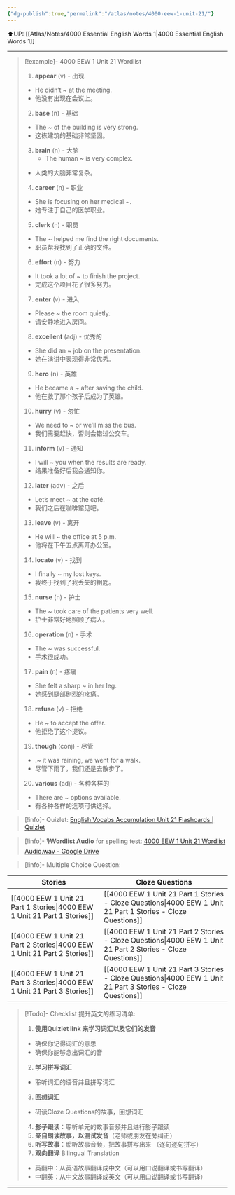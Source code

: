 ```yaml
---
{"dg-publish":true,"permalink":"/atlas/notes/4000-eew-1-unit-21/"}
---
```


⬆️UP: [[Atlas/Notes/4000 Essential English Words 1\|4000 Essential English Words 1]]

---



> [!example]- 4000 EEW 1 Unit 21 Wordlist
> 1. **appear** (v) - 出现
>	- He didn’t ~ at the meeting.  
>	- 他没有出现在会议上。
> 2. **base** (n) - 基础
> 	- The ~ of the building is very strong.  
> 	- 这栋建筑的基础非常坚固。
> 3. **brain** (n) - 大脑
>     - The human ~ is very complex.  
>	- 人类的大脑非常复杂。
> 4. **career** (n) - 职业
>	- She is focusing on her medical ~.  
>	- 她专注于自己的医学职业。
> 5. **clerk** (n) - 职员
>	- The ~ helped me find the right documents.  
>	- 职员帮我找到了正确的文件。
> 6. **effort** (n) - 努力
>	- It took a lot of ~ to finish the project.  
>	- 完成这个项目花了很多努力。
> 7. **enter** (v) - 进入
>	- Please ~ the room quietly.  
>	- 请安静地进入房间。
> 8. **excellent** (adj) - 优秀的
>	- She did an ~ job on the presentation.  
>	- 她在演讲中表现得非常优秀。
> 9. **hero** (n) - 英雄
>	- He became a ~ after saving the child.  
>	- 他在救了那个孩子后成为了英雄。
> 10. **hurry** (v) - 匆忙
>	- We need to ~ or we’ll miss the bus.  
>	- 我们需要赶快，否则会错过公交车。
> 11. **inform** (v) - 通知
>	- I will ~ you when the results are ready.  
>	- 结果准备好后我会通知你。
> 12. **later** (adv) - 之后
>	- Let’s meet ~ at the café.  
>	- 我们之后在咖啡馆见吧。
> 13. **leave** (v) - 离开
>	- He will ~ the office at 5 p.m.  
>	- 他将在下午五点离开办公室。
> 14. **locate** (v) - 找到
>	- I finally ~ my lost keys.  
>	- 我终于找到了我丢失的钥匙。
> 15. **nurse** (n) - 护士
> 	- The ~ took care of the patients very well.  
>	- 护士非常好地照顾了病人。
> 16. **operation** (n) - 手术
>	- The ~ was successful.  
>	- 手术很成功。
> 17. **pain** (n) - 疼痛
> 	- She felt a sharp ~ in her leg.  
>	- 她感到腿部剧烈的疼痛。
> 18. **refuse** (v) - 拒绝
>	- He ~ to accept the offer.  
>	- 他拒绝了这个提议。
> 19. **though** (conj) - 尽管
>	- .~ it was raining, we went for a walk.  
>	- 尽管下雨了，我们还是去散步了。
> 20. **various** (adj) - 各种各样的
>	- There are ~ options available.  
>	- 有各种各样的选项可供选择。

> [!info]- Quizlet: [English Vocabs Accumulation Unit 21 Flashcards | Quizlet](https://quizlet.com/my/948336745/english-vocabs-accumulation-unit-21-flash-cards/?i=1vbzw5&x=1qqt)

> [!info]-  🎙️**Wordlist Audio** for spelling test: [4000 EEW 1 Unit 21 Wordlist Audio.wav - Google Drive]()

> [!info]- Multiple Choice Question:

| Stories                               | Cloze Questions                                         |
| ------------------------------------- | ------------------------------------------------------- |
| [[4000 EEW 1 Unit 21 Part 1 Stories\|4000 EEW 1 Unit 21 Part 1 Stories]] | [[4000 EEW 1 Unit 21 Part 1 Stories - Cloze Questions\|4000 EEW 1 Unit 21 Part 1 Stories - Cloze Questions]] |
| [[4000 EEW 1 Unit 21 Part 2 Stories\|4000 EEW 1 Unit 21 Part 2 Stories]] | [[4000 EEW 1 Unit 21 Part 2 Stories - Cloze Questions\|4000 EEW 1 Unit 21 Part 2 Stories - Cloze Questions]] |
| [[4000 EEW 1 Unit 21 Part 3 Stories\|4000 EEW 1 Unit 21 Part 3 Stories]] | [[4000 EEW 1 Unit 21 Part 3 Stories - Cloze Questions\|4000 EEW 1 Unit 21 Part 3 Stories - Cloze Questions]] |

> [!Todo]- Checklist 提升英文的练习清单:
> 1. **使用Quizlet link 来学习词汇以及它们的发音** 
>	- 确保你记得词汇的意思 
>	- 确保你能够念出词汇的音 
> 2. **学习拼写词汇** 
>	- 聆听词汇的语音并且拼写词汇 
> 3. **回想词汇**
>	- 研读Cloze Questions的故事，回想词汇 
> 4. **影子跟读**：聆听单元的故事音频并且进行影子跟读 
> 5. **亲自朗读故事，以测试发音**（老师或朋友在旁纠正）
> 6. **听写故事**：聆听故事音频，把故事拼写出来 （逐句逐句拼写）
> 7. **双向翻译** Bilingual Translation 
>	- 英翻中：从英语故事翻译成中文（可以用口说翻译或书写翻译）
>	- 中翻英：从中文故事翻译成英文（可以用口说翻译或书写翻译）

---
